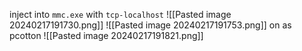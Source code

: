 inject into `mmc.exe` with `tcp-localhost`
![[Pasted image 20240217191730.png]]
![[Pasted image 20240217191753.png]]
on as pcotton
![[Pasted image 20240217191821.png]]